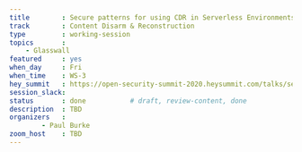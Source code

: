 ```yaml
---
title        : Secure patterns for using CDR in Serverless Environments
track        : Content Disarm & Reconstruction
type         : working-session
topics       :
    - Glasswall
featured     : yes
when_day     : Fri
when_time    : WS-3
hey_summit   : https://open-security-summit-2020.heysummit.com/talks/secure-patterns-for-using-cdr-in-serverless-environments-5pm-bst/
session_slack: 
status       : done           # draft, review-content, done
description  : TBD
organizers   :
        - Paul Burke
zoom_host    : TBD
---
```

